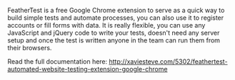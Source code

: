 FeatherTest is a free Google Chrome extension to serve as a quick way to build simple tests and automate processes, you can also use it to register accounts or fill forms with data. It is really flexible, you can use any JavaScript and jQuery code to write your tests, doesn't need any server setup and once the test is written anyone in the team can run them from their browsers.

Read the full documentation here: http://xaviesteve.com/5302/feathertest-automated-website-testing-extension-google-chrome